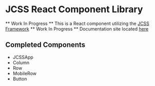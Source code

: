 # JCSS React Component Library

** Work In Progress **
This is a React component utilizing the [JCSS Framework](https://github.com/jon-cundiff/jcss)
** Work In Progress **
Documentation site located [here](https://jcss.pages.dev/)

## Completed Components

-   JCSSApp
-   Column
-   Row
-   MobileRow
-   Button
